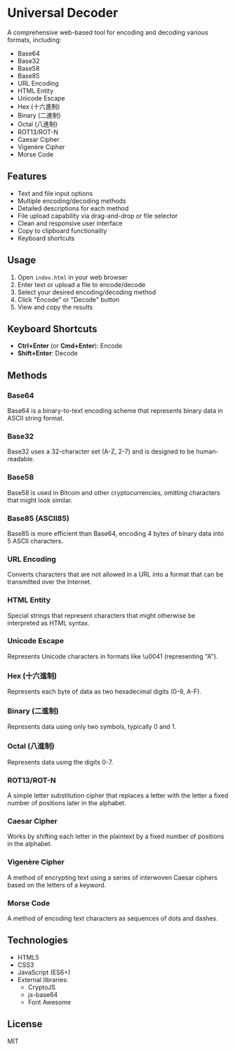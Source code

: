 # Universal Decoder

A comprehensive web-based tool for encoding and decoding various formats, including:

- Base64
- Base32
- Base58
- Base85
- URL Encoding
- HTML Entity
- Unicode Escape
- Hex (十六進制)
- Binary (二進制)
- Octal (八進制)
- ROT13/ROT-N
- Caesar Cipher
- Vigenère Cipher
- Morse Code

## Features

- Text and file input options
- Multiple encoding/decoding methods
- Detailed descriptions for each method
- File upload capability via drag-and-drop or file selector
- Clean and responsive user interface
- Copy to clipboard functionality
- Keyboard shortcuts

## Usage

1. Open `index.html` in your web browser
2. Enter text or upload a file to encode/decode
3. Select your desired encoding/decoding method
4. Click "Encode" or "Decode" button
5. View and copy the results

## Keyboard Shortcuts

- **Ctrl+Enter** (or **Cmd+Enter**): Encode
- **Shift+Enter**: Decode

## Methods

### Base64
Base64 is a binary-to-text encoding scheme that represents binary data in ASCII string format.

### Base32
Base32 uses a 32-character set (A-Z, 2-7) and is designed to be human-readable.

### Base58
Base58 is used in Bitcoin and other cryptocurrencies, omitting characters that might look similar.

### Base85 (ASCII85)
Base85 is more efficient than Base64, encoding 4 bytes of binary data into 5 ASCII characters.

### URL Encoding
Converts characters that are not allowed in a URL into a format that can be transmitted over the Internet.

### HTML Entity
Special strings that represent characters that might otherwise be interpreted as HTML syntax.

### Unicode Escape
Represents Unicode characters in formats like \u0041 (representing "A").

### Hex (十六進制)
Represents each byte of data as two hexadecimal digits (0-9, A-F).

### Binary (二進制)
Represents data using only two symbols, typically 0 and 1.

### Octal (八進制)
Represents data using the digits 0-7.

### ROT13/ROT-N
A simple letter substitution cipher that replaces a letter with the letter a fixed number of positions later in the alphabet.

### Caesar Cipher
Works by shifting each letter in the plaintext by a fixed number of positions in the alphabet.

### Vigenère Cipher
A method of encrypting text using a series of interwoven Caesar ciphers based on the letters of a keyword.

### Morse Code
A method of encoding text characters as sequences of dots and dashes.

## Technologies

- HTML5
- CSS3
- JavaScript (ES6+)
- External libraries:
  - CryptoJS
  - js-base64
  - Font Awesome

## License

MIT

